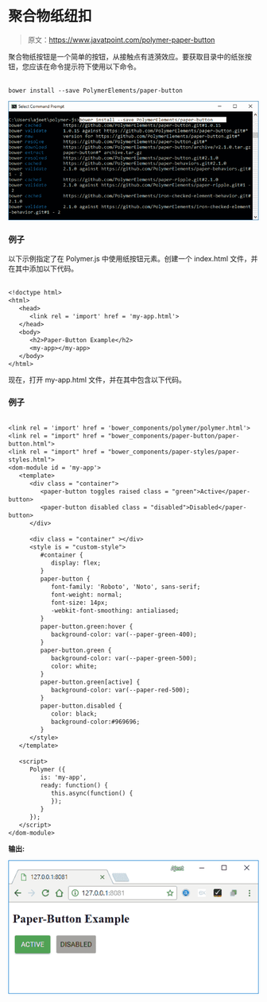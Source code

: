 # 聚合物纸纽扣

> 原文：<https://www.javatpoint.com/polymer-paper-button>

聚合物纸按钮是一个简单的按钮，从接触点有涟漪效应。要获取目录中的纸张按钮，您应该在命令提示符下使用以下命令。

```

bower install --save PolymerElements/paper-button

```

![paper button 1](img/573b7c1cab03bcd264d54ca6d6fcd453.png)

### 例子

以下示例指定了在 Polymer.js 中使用纸按钮元素。创建一个 index.html 文件，并在其中添加以下代码。

```

<!doctype html>
<html>
   <head>
      <link rel = 'import' href = 'my-app.html'>
   </head>
   <body>
      <h2>Paper-Button Example</h2>
      <my-app></my-app>
   </body>
</html>

```

现在，打开 my-app.html 文件，并在其中包含以下代码。

### 例子

```

<link rel = 'import' href = 'bower_components/polymer/polymer.html'>
<link rel = "import" href = "bower_components/paper-button/paper-button.html">
<link rel = "import" href = "bower_components/paper-styles/paper-styles.html">
<dom-module id = 'my-app'>
   <template>
      <div class = "container">
         <paper-button toggles raised class = "green">Active</paper-button>
         <paper-button disabled class = "disabled">Disabled</paper-button>
      </div>

      <div class = "container" ></div>
      <style is = "custom-style">
         #container {
            display: flex;
         }
         paper-button {
            font-family: 'Roboto', 'Noto', sans-serif;
            font-weight: normal;
            font-size: 14px;
            -webkit-font-smoothing: antialiased;
         }
         paper-button.green:hover {
            background-color: var(--paper-green-400);
         }
         paper-button.green {
            background-color: var(--paper-green-500);
            color: white;
         }
         paper-button.green[active] {
            background-color: var(--paper-red-500);
         }
         paper-button.disabled {
            color: black;
            background-color:#969696;
         }
      </style>
   </template>

   <script>
      Polymer ({
         is: 'my-app',
         ready: function() {
            this.async(function() {
            });
         }
      });
   </script>
</dom-module>

```

**输出:**

![paper button 2](img/b5d9d30d81768f481c8ccf427bc3a749.png)
